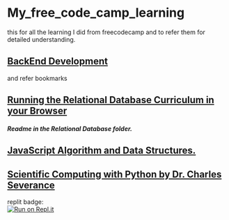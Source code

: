 # My_free_code_camp_learning
this for all the learning I did from freecodecamp and to refer them for detailed understanding.

## [BackEnd Development](https://www.freecodecamp.org/learn/back-end-development-and-apis/)
and refer bookmarks

## [Running the Relational Database Curriculum in your Browser](https://forum.freecodecamp.org/t/running-the-relational-database-curriculum-in-your-browser/500231)
<h5>Readme in the Relational Database folder.</h5>

## [JavaScript Algorithm and Data Structures.](https://www.freecodecamp.org/learn/javascript-algorithms-and-data-structures/)

## [Scientific Computing with Python by Dr. Charles Severance](https://www.freecodecamp.org/learn/scientific-computing-with-python/)


replit badge:
<br>
[![Run on Repl.it](https://replit.com/badge/github/pranjal779/undefined)](https://replit.com/new/github/pranjal779/undefined)

